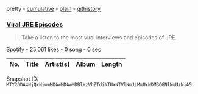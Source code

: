 pretty - [cumulative](/playlists/cumulative/37i9dQZF1DWV9nLxMZM7Cj.md) - [plain](/playlists/plain/37i9dQZF1DWV9nLxMZM7Cj) - [githistory](https://github.githistory.xyz/mackorone/spotify-playlist-archive/blob/main/playlists/plain/37i9dQZF1DWV9nLxMZM7Cj)

### [Viral JRE Episodes](https://open.spotify.com/playlist/37i9dQZF1DWV9nLxMZM7Cj)

> Take a listen to the most viral interviews and episodes of JRE.

[Spotify](https://open.spotify.com/user/spotify) - 25,061 likes - 0 song - 0 sec

| No. | Title | Artist(s) | Album | Length |
|---|---|---|---|---|

Snapshot ID: `MTY2ODA4NjQxNiwwMDAwMDAwMDBlYzVhZTdiNTUxNTVlNmJiMmUxNDM3OGNlNmUzNjA5`
